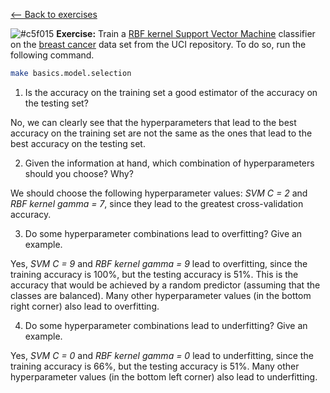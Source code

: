 <a href="../../#exercises"><-- Back to exercises</a>

![#c5f015](https://placehold.it/15/c5f015/000000?text=+) **Exercise:** Train a [RBF kernel Support Vector Machine](http://scikit-learn.org/stable/modules/generated/sklearn.svm.SVC.html) classifier on the [breast cancer](http://scikit-learn.org/stable/modules/generated/sklearn.datasets.load_breast_cancer.html) data set from the UCI repository. To do so, run the following command.

```bash
make basics.model.selection
```

1. Is the accuracy on the training set a good estimator of the accuracy on the testing set?

No, we can clearly see that the hyperparameters that lead to the best accuracy on the training set are not the same as the ones that lead to the best accuracy on the testing set.

2. Given the information at hand, which combination of hyperparameters should you choose? Why?

We should choose the following hyperparameter values: *SVM C = 2* and *RBF kernel gamma = 7*, since they lead to the greatest cross-validation accuracy.

3. Do some hyperparameter combinations lead to overfitting? Give an example.

Yes, *SVM C = 9* and *RBF kernel gamma = 9* lead to overfitting, since the training accuracy is 100%, but the testing accuracy is 51%. 
This is the accuracy that would be achieved by a random predictor (assuming that the classes are balanced). 
Many other hyperparameter values (in the bottom right corner) also lead to overfitting.

4. Do some hyperparameter combinations lead to underfitting? Give an example.

Yes, *SVM C = 0* and *RBF kernel gamma = 0* lead to underfitting, since the training accuracy is 66%, but the testing accuracy is 51%. Many other hyperparameter values (in the bottom left corner) also lead to underfitting.
